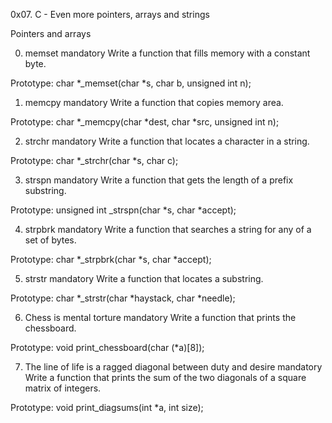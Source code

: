 0x07. C - Even more pointers, arrays and strings

Pointers and arrays



0. memset
mandatory
Write a function that fills memory with a constant byte.

Prototype: char *_memset(char *s, char b, unsigned int n);
   
1. memcpy
mandatory
Write a function that copies memory area.

Prototype: char *_memcpy(char *dest, char *src, unsigned int n);

   
2. strchr
mandatory
Write a function that locates a character in a string.

Prototype: char *_strchr(char *s, char c);

3. strspn
mandatory
Write a function that gets the length of a prefix substring.

Prototype: unsigned int _strspn(char *s, char *accept);

   
4. strpbrk
mandatory
Write a function that searches a string for any of a set of bytes.

Prototype: char *_strpbrk(char *s, char *accept);

   
5. strstr
mandatory
Write a function that locates a substring.

Prototype: char *_strstr(char *haystack, char *needle);

   
6. Chess is mental torture
mandatory
Write a function that prints the chessboard.

Prototype: void print_chessboard(char (*a)[8]);

   
7. The line of life is a ragged diagonal between duty and desire
mandatory
Write a function that prints the sum of the two diagonals of a square matrix of integers.

Prototype: void print_diagsums(int *a, int size);
